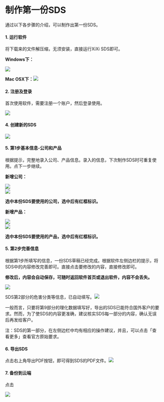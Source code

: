 # 制作第一份SDS

通过以下各步骤的介绍，可以制作出第一份SDS。

#### 1. 运行软件

将下载来的文件解压缩，无须安装，直接运行XiXi SDS即可。

**Windows下：**

![](/assets/windows.png)

**Mac OSX下：**![](/assets/mac.png)

#### 2. 注册及登录

首次使用软件，需要注册一个账户，然后登录使用。

![](/assets/login.png)

#### 4. 创建新的SDS

#### ![](/assets/newsds.png)

#### 5. 第1步基本信息-公司和产品

根据提示，完整地录入公司、产品信息。录入的信息，下次制作SDS时可重复使用。点下一步继续。

**新增公司：**

![](/assets/newcompany.png)  
![](/assets/createcompany2.png)

**选中本份SDS要使用的公司，选中后有红框标识。**

**新增产品：**

![](/assets/newproduct.png)  
![](/assets/newproduct2.png)

**选中本份SDS要使用的产品，选中后有红框标识。**

#### 5. 第2步完善信息

根据第1步所填写的信息，一份SDS草稿已经完成。根据软件左侧边栏的提示，将SDS中的内容修改完善即可。直接点击要修改的内容，直接修改即可。

**修改后，内容会自动保存，可随时返回软件首页或退出软件，内容不会丢失。**

![](/assets/sdsdraft.png)

SDS第2部分的危害分类等信息，已自动填写。![](/assets/part2.png)

一般而言，只要将第9部分的理化数据填写好，导出的SDS已能符合国外客户的要求。然而，为了使SDS的内容更准确，建议核实SDS每一部分的内容，确认无误后再发给客户。

注：SDS的第一部分，在左侧边栏中均有相应的操作建议，并且，可以点击「查看更多」查看官方原始要求。

#### 6. 导出SDS

点击右上角导出PDF按钮，即可得到SDS的PDF文件。![](/assets/exportpdf.png)

#### 7. 备份到云端

点击

![](/assets/backincloud.png)

